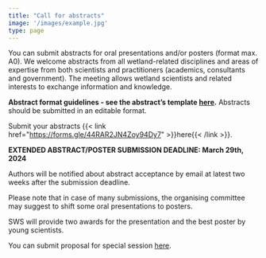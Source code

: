 ```yaml
---
title: "Call for abstracts"
image: '/images/example.jpg'
type: page
---
```

You can submit abstracts for oral presentations and/or posters (format max. A0). We welcome abstracts from all wetland-related disciplines and areas of expertise from both scientists and practitioners (academics, consultants and government). The meeting allows wetland scientists and related interests to exchange information and knowledge.

**Abstract format guidelines - see the abstract’s template [here](/abstract_2024.docx).** Abstracts should be submitted in an editable format. 

Submit your abstracts {{< link href="https://forms.gle/44RAR2JN4Zoy94Dy7" >}}here{{< /link >}}.

**EXTENDED ABSTRACT/POSTER SUBMISSION DEADLINE: March 29th, 2024**

Authors will be notified about abstract acceptance by email at latest two weeks after the submission deadline.

Please note that in case of many submissions, the organising committee may suggest to shift some oral presentations to posters.

SWS will provide two awards for the presentation and the best poster by young scientists. 

You can submit proposal for special session [here](/special-sessions).

